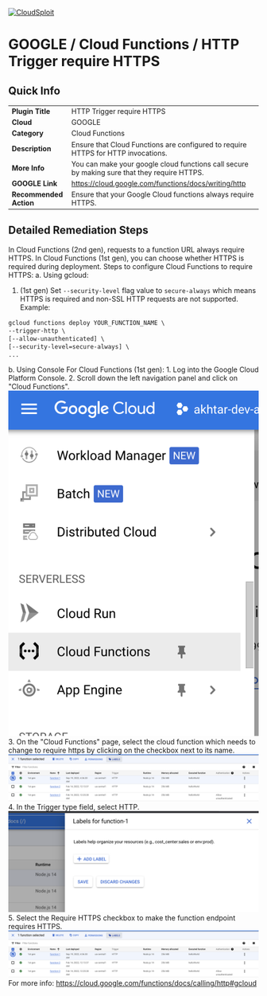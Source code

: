 [![CloudSploit](https://cloudsploit.com/img/logo-new-big-text-100.png "CloudSploit")](https://cloudsploit.com)

# GOOGLE / Cloud Functions / HTTP Trigger require HTTPS

## Quick Info

| | |
|-|-|
| **Plugin Title** | HTTP Trigger require HTTPS |
| **Cloud** | GOOGLE |
| **Category** | Cloud Functions |
| **Description** | Ensure that Cloud Functions are configured to require HTTPS for HTTP invocations. |
| **More Info** | You can make your google cloud functions call secure by making sure that they require HTTPS. |
| **GOOGLE Link** | https://cloud.google.com/functions/docs/writing/http |
| **Recommended Action** | Ensure that your Google Cloud functions always require HTTPS. |

## Detailed Remediation Steps
In Cloud Functions (2nd gen), requests to a function URL always require HTTPS. In Cloud Functions (1st gen), you can choose whether HTTPS is required during deployment.
Steps to configure Cloud Functions to require HTTPS:
a. Using gcloud:
   1. (1st gen) Set `--security-level` flag value to `secure-always` which means HTTPS is required and non-SSL HTTP requests are not supported. 
   Example: 
   ```
   gcloud functions deploy YOUR_FUNCTION_NAME \
--trigger-http \
[--allow-unauthenticated] \
[--security-level=secure-always] \
...
   ```
b. Using Console
For Cloud Functions (1st gen):
    1. Log into the Google Cloud Platform Console.
    2. Scroll down the left navigation panel and click on "Cloud Functions". </br> <img src="/resources/google/cloudfunctions/cloud-function-labels-added/step2.png">
    3. On the "Cloud Functions" page, select the cloud function which needs to change to require https by clicking on the checkbox next to its name.</br> <img src="/resources/google/cloudfunctions/cloud-function-labels-added/step4.png"/>
    4. In the Trigger type field, select HTTP. </br><img src="/resources/google/cloudfunctions/cloud-function-labels-added/step5.png"/>
    5. Select the Require HTTPS checkbox to make the function endpoint requires HTTPS.</br><img src="/resources/google/cloudfunctions/cloud-function-labels-added/step6.png"/>
    For more info: https://cloud.google.com/functions/docs/calling/http#gcloud